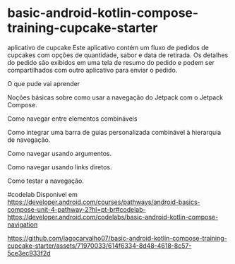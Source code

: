 # basic-android-kotlin-compose-training-cupcake-starter

aplicativo de cupcake
Este aplicativo contém um fluxo de pedidos de cupcakes com opções de quantidade, sabor e data de retirada. Os detalhes do pedido são exibidos em uma tela de resumo do pedido e podem ser compartilhados com outro aplicativo para enviar o pedido.


O que pude vai aprender

Noções básicas sobre como usar a navegação do Jetpack com o Jetpack Compose.

Como navegar entre elementos combináveis

Como integrar uma barra de guias personalizada combinável à hierarquia de navegação.

Como navegar usando argumentos.

Como navegar usando links diretos.

Como testar a navegação.

#codelab Disponivel em https://developer.android.com/courses/pathways/android-basics-compose-unit-4-pathway-2?hl=pt-br#codelab-https://developer.android.com/codelabs/basic-android-kotlin-compose-navigation
 
https://github.com/iagocarvalho07/basic-android-kotlin-compose-training-cupcake-starter/assets/71970033/614f6334-8d48-4618-8c57-5ce3ec933f2d
